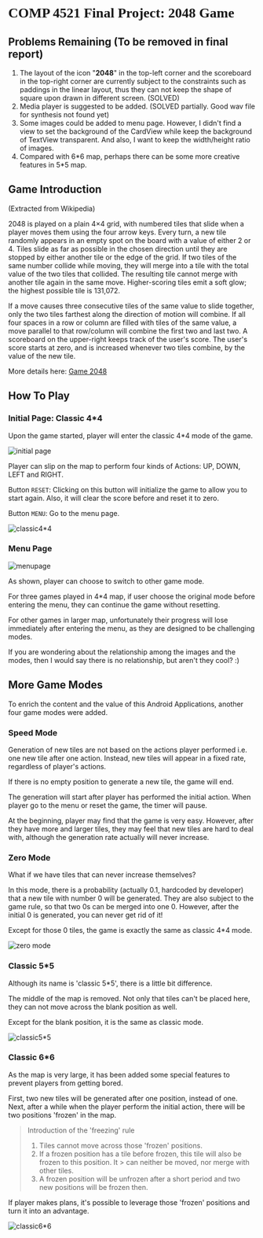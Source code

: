 # <font face = "Times New Roman">COMP 4521 Final Project: 2048 Game</font>

## Problems Remaining (To be removed in final report)

1. The layout of the icon "**2048**" in the top-left corner and the scoreboard in the top-right
   corner are currently subject to the constraints such as paddings in the linear layout, thus they
   can not keep the shape of square upon drawn in different screen. (SOLVED)
2. Media player is suggested to be added. (SOLVED partially. Good wav file for synthesis not found yet)
3. Some images could be added to menu page. However, I didn't find a view to set the background of
   the CardView while keep the background of TextView transparent. And also, I want to keep the
   width/height ratio of images.
4. Compared with 6\*6 map, perhaps there can be some more creative features in 5\*5 map.

## Game Introduction

(Extracted from Wikipedia)

2048 is played on a plain 4×4 grid, with numbered tiles that slide when a player moves them using
the four arrow keys. Every turn, a new tile randomly appears in an empty spot on the board with a
value of either 2 or 4. Tiles slide as far as possible in the chosen direction until they are stopped
by either another tile or the edge of the grid. If two tiles of the same number collide while moving,
they will merge into a tile with the total value of the two tiles that collided. The resulting tile
cannot merge with another tile again in the same move. Higher-scoring tiles emit a soft glow; the
highest possible tile is 131,072.

If a move causes three consecutive tiles of the same value to slide together, only the two tiles
farthest along the direction of motion will combine. If all four spaces in a row or column are
filled with tiles of the same value, a move parallel to that row/column will combine the first two
and last two. A scoreboard on the upper-right keeps track of the user's score. The user's score
starts at zero, and is increased whenever two tiles combine, by the value of the new tile.

More details here: [Game 2048](https://en.wikipedia.org/wiki/2048_(video_game))

## How To Play

### Initial Page: Classic 4*4

Upon the game started, player will enter the classic 4*4 mode of the game.

![initial page](./img/initial_page.png)

Player can slip on the map to perform four kinds of Actions: UP, DOWN, LEFT and RIGHT.

Button `RESET`: Clicking on this button will initialize the game to allow you to start again. Also,
it will clear the score before and reset it to zero.

Button `MENU`: Go to the menu page.

![classic4*4](./img/classic4.png)

### Menu Page

![menupage](./img/menupage.png)

As shown, player can choose to switch to other game mode.

For three games played in 4*4 map, if user choose the original mode before entering the menu,
they can continue the game without resetting.

For other games in larger map, unfortunately their progress will lose immediately after entering the
menu, as they are designed to be challenging modes.

If you are wondering about the relationship among the images and the modes, then I would say there 
is no relationship, but aren't they cool? :)

## More Game Modes

To enrich the content and the value of this Android Applications, another four game modes were
added.

### Speed Mode

Generation of new tiles are not based on the actions player performed i.e. one new tile after one
action. Instead, new tiles will appear in a fixed rate, regardless of player's actions.

If there is no empty position to generate a new tile, the game will end.

The generation will start after player has performed the initial action. When player go to the
menu or reset the game, the timer will pause.

At the beginning, player may find that the game is very easy. However, after they have more and larger
tiles, they may feel that new tiles are hard to deal with, although the generation rate actually will
never increase.

### Zero Mode

What if we have tiles that can never increase themselves?

In this mode, there is a probability (actually 0.1, hardcoded by developer) that a new tile with
number 0 will be generated. They are also subject to the game rule, so that two 0s can be merged
into one 0. However, after the initial 0 is generated, you can never get rid of it!

Except for those 0 tiles, the game is exactly the same as classic 4*4 mode.

![zero mode](./img/zero.png)

### Classic 5*5

Although its name is 'classic 5*5', there is a little bit difference.

The middle of the map is removed. Not only that tiles can't be placed here, they can not move across
the blank position as well.

Except for the blank position, it is the same as classic mode.

![classic5*5](./img/classic5.png)

### Classic 6*6

As the map is very large, it has been added some special features to prevent players from getting bored.

First, two new tiles will be generated after one position, instead of one.<br>
Next, after a while when the player perform the initial action, there will be two positions 'frozen'
in the map.

> Introduction of the 'freezing' rule
> 1. Tiles cannot move across those 'frozen' positions.
> 2. If a frozen position has a tile before frozen, this tile will also be frozen to this position. It
     > can neither be moved, nor merge with other tiles.
> 3. A frozen position will be unfrozen after a short period and two new positions will be frozen then.

If player makes plans, it's possible to leverage those 'frozen' positions and turn it
into an advantage.

![classic6*6](./img/classic6.png)
